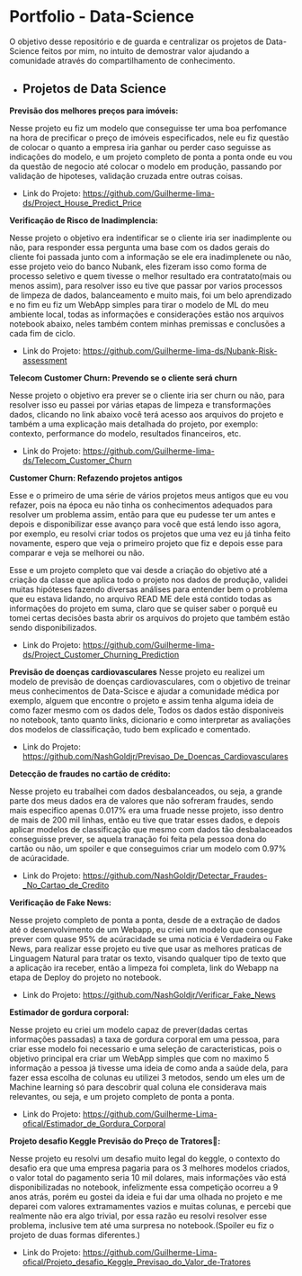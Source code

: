 # Portfolio  - Data-Science
O objetivo desse repositório e de guarda e centralizar os projetos de Data-Science feitos por mim, no intuito de demostrar valor ajudando a comunidade através do compartilhamento de conhecimento.



- ## **Projetos de Data Science**


**Previsão dos melhores preços para imóveis:**

Nesse projeto eu fiz um modelo que conseguisse ter uma boa perfomance na hora de precificar o preço de imóveis especificados, nele eu fiz questão de colocar o quanto a empresa iria ganhar ou perder caso seguisse as indicações do modelo, e um projeto completo de ponta a ponta onde eu vou da questão de negocio até colocar o modelo em produção, passando por validação de hipoteses, validação cruzada entre outras coisas. 

- Link do Projeto: https://github.com/Guilherme-lima-ds/Project_House_Predict_Price



**Verificação de Risco de Inadimplencia:**

Nesse projeto o objetivo era indentificar se o cliente iria ser inadimplente ou não, para responder essa pergunta uma base com os dados gerais do cliente foi passada junto com a informação se ele era inadimplenete ou não, esse projeto veio do banco Nubank, eles fizeram isso como forma de processo seletivo e quem tivesse o melhor resultado era contratato(mais ou menos assim), para resolver isso eu tive que passar por varios processos de limpeza de dados, balanceamento e muito mais, foi um belo aprendizado e no fim eu fiz um WebApp simples para tirar o modelo de ML do meu ambiente local, todas as informações e considerações estão nos arquivos notebook abaixo, neles também contem minhas premissas e conclusões a cada fim de ciclo.
- Link do Projeto: https://github.com/Guilherme-lima-ds/Nubank-Risk-assessment


**Telecom Customer Churn: Prevendo se o cliente será churn**

Nesse projeto o objetivo era prever se o cliente iria ser churn ou não, para resolver isso eu passei por várias etapas de limpeza e transformações dados, clicando no link abaixo você terá acesso aos arquivos do projeto e também a uma explicação mais detalhada do projeto, por exemplo: contexto, performance do modelo, resultados financeiros, etc.

- Link do Projeto: https://github.com/Guilherme-lima-ds/Telecom_Customer_Churn


**Customer Churn: Refazendo projetos antigos**

Esse e o primeiro de uma série de vários projetos meus antigos que eu vou refazer, pois na época eu não tinha os conhecimentos adequados para resolver um problema assim, então para que eu pudesse ter um antes e depois e disponibilizar esse avanço para você que está lendo isso agora, por exemplo, eu resolvi criar todos os projetos que uma vez eu já tinha feito novamente, espero que veja o primeiro projeto que fiz e depois esse para comparar e veja se melhorei ou não.

Esse e um projeto completo que vai desde a criação do objetivo até a criação da classe que aplica todo o projeto nos dados de produção, validei muitas hipóteses fazendo diversas análises para entender bem o problema que eu estava lidando, no arquivo READ ME dele está contido todas as informações do projeto em suma, claro que se quiser saber o porquê eu tomei certas decisões basta abrir os arquivos do projeto que também estão sendo disponibilizados.

- Link do Projeto: https://github.com/Guilherme-lima-ds/Project_Customer_Churning_Prediction


**Previsão de doenças cardiovasculares**
Nesse projeto eu realizei um modelo de previsão de doenças cardiovasculares, com o objetivo de treinar meus conhecimentos de Data-Scisce e ajudar a comunidade médica por exemplo, alguem que encontre o projeto e assim tenha alguma ideia de como fazer mesmo com os dados dele, Todos os dados estão disponiveis no notebook, tanto quanto links, dicionario e como interpretar as avaliações dos modelos de classificação, tudo bem explicado e comentado.
- Link do Projeto: https://github.com/NashGoldjr/Previsao_De_Doencas_Cardiovasculares


**Detecção de fraudes no cartão de crédito:**

Nesse projeto eu trabalhei com dados desbalanceados, ou seja, a grande parte dos meus dados era de valores que não sofreram fraudes, sendo mais especifico apenas 0.017% era uma fruade nesse projeto, isso dentro de mais de 200 mil linhas, então eu tive que tratar esses dados, e depois aplicar modelos de classificação que mesmo com dados tão desbalaceados conseguisse prever, se aquela tranação foi feita pela pessoa dona do cartão ou não, um spoiler e que conseguimos criar um modelo com 0.97% de acúracidade.
- Link do Projeto: https://github.com/NashGoldjr/Detectar_Fraudes-_No_Cartao_de_Credito

**Verificação de Fake News:**

Nesse projeto completo de ponta a ponta, desde de a extração de dados até o desenvolvimento de um Webapp, eu criei um modelo que consegue prever com quase 95% de acúracidade se uma noticia é Verdadeira ou Fake News, para realizar esse projeto eu tive que usar as melhores praticas de Linguagem Natural para tratar os texto, visando qualquer tipo de texto que a aplicação ira receber, então a limpeza foi completa, link do Webapp na etapa de Deploy do projeto no notebook.
- Link do Projeto: https://github.com/NashGoldjr/Verificar_Fake_News

**Estimador de gordura corporal:**

Nesse projeto eu criei um modelo capaz de prever(dadas certas informações passadas) a taxa de gordura corporal em uma pessoa, para criar esse modelo foi necessario e uma seleção de caracteristicas, pois o objetivo principal era criar um WebApp simples que com no maximo 5 informação a pessoa já tivesse uma ideia de como anda a saúde dela, para fazer essa escolha de colunas eu utilizei 3 metodos, sendo um eles um de Machine learning só para descobrir qual coluna ele considerava mais relevantes, ou seja, e um projeto completo de ponta a ponta.
- Link do Projeto: https://github.com/Guilherme-Lima-ofical/Estimador_de_Gordura_Corporal


**Projeto desafio Keggle Previsão do Preço de Tratores🚜:**

Nesse projeto eu resolvi um desafio muito legal do keggle, o contexto do desafio era que uma empresa pagaria para os 3 melhores modelos criados, o valor total do pagamento seria 10 mil dolares, mais informações vão está disponibilizadas no notebook, infelizmente essa competição ocorreu a 9 anos atrás, porém eu gostei da ideia e fui dar uma olhada no projeto e me deparei com valores extramamentes vazios e muitas colunas, e percebi que realmente não era algo trivial, por essa razão eu resolvi resolver esse problema, inclusive tem até uma surpresa no notebook.(Spoiler eu fiz o projeto de duas formas diferentes.)
- Link do Projeto: https://github.com/Guilherme-Lima-ofical/Projeto_desafio_Keggle_Previsao_do_Valor_de-Tratores

